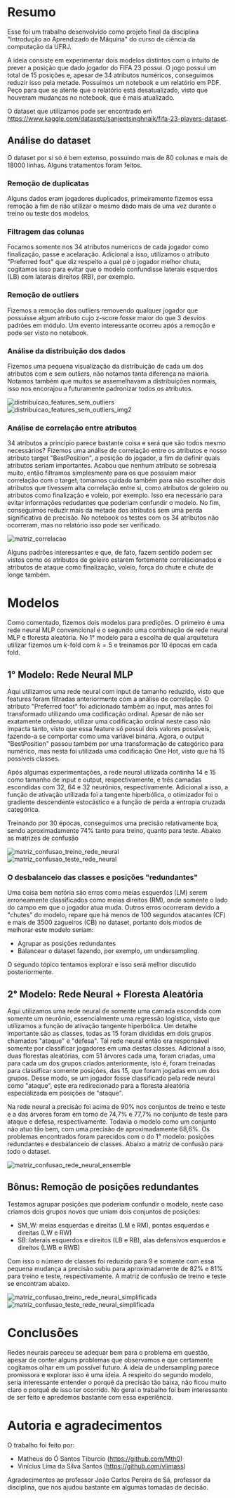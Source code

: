 # Resumo

Esse foi um trabalho desenvolvido como projeto final da disciplina "Introdução ao Aprendizado de Máquina" do curso de ciência da computação da UFRJ.

A ideia consiste em experimentar dois modelos distintos com o intuito de prever a posição que dado jogador do FIFA 23 possui. O jogo possui um total de 15 posições e, apesar de 34 atributos numéricos, conseguimos reduzir isso pela metade. Possuímos um notebook e um relatório em PDF. Peço para que se atente que o relatório está desatualizado, visto que houveram mudanças no notebook, que é mais atualizado.

O dataset que utilizamos pode ser encontrado em https://www.kaggle.com/datasets/sanjeetsinghnaik/fifa-23-players-dataset.

## Análise do dataset

O dataset por si só é bem extenso, possuindo mais de 80 colunas e mais de 18000 linhas. Alguns tratamentos foram feitos.

### Remoção de duplicatas

Alguns dados eram jogadores duplicados, primeiramente fizemos essa remoção a fim de não utilizar o mesmo dado mais de uma vez durante o treino ou teste dos modelos.

### Filtragem das colunas

Focamos somente nos 34 atributos numéricos de cada jogador como finalização, passe e acelaração. Adicional a isso, utilizamos o atributo "Preferred foot" que diz respeito a qual pé o jogador melhor chuta, cogitamos isso para evitar que o modelo confundisse laterais esquerdos (LB) com laterais direitos (RB), por exemplo.

### Remoção de outliers

Fizemos a remoção dos outliers removendo qualquer jogador que possuísse algum atributo cujo z-score fosse maior do que 3 desvios padrões em módulo. Um evento interessante ocorreu após a remoção e pode ser visto no notebook.

### Análise da distribuição dos dados

Fizemos uma pequena visualização da distribuição de cada um dos atributos com e sem outliers, não notamos tanta diferença na maioria. Notamos também que muitos se assemelhavam a distribuições normais, isso nos encorajou a futuramente padronizar todos os atributos.

![distribuicao_features_sem_outliers](https://github.com/user-attachments/assets/2b9854e7-0622-4620-b610-23bcb76d2a39)
![distribuicao_features_sem_outliers_img2](https://github.com/user-attachments/assets/88c2913b-2a06-417a-9f5a-bdceac41ac5e)


### Análise de correlação entre atributos

34 atributos a princípio parece bastante coisa e será que são todos mesmo necessários? Fizemos uma análise de correlação entre os atributos e nosso atributo target "BestPosition", a posição do jogador, a fim de definir quais atributos seriam importantes. Acabou que nenhum atributo se sobresaía muito, então filtramos simplesmente para os que possuíam maior correlação com o target, tomamos cuidado também para não escolher dois atributos que tivessem alta correlação entre si, como atributos de goleiro ou atributos como finalização e voleio, por exemplo. Isso era necessário para evitar informações redudantes que poderiam confundir o modelo. No fim, conseguimos reduzir mais da metade dos atributos sem uma perda significativa de precisão. No notebook os testes com os 34 atributos não ocorreram, mas no relatório isso pode ser verificado.

![matriz_correlacao](https://github.com/user-attachments/assets/9fdce7af-4185-41c3-a131-eb84e6d3713c)

Alguns padrões interessantes e que, de fato, fazem sentido podem ser vistos como os atributos de goleiro estarem fortemente correlacionados e atributos de ataque como finalização, voleio, força do chute e chute de longe também.

# Modelos

Como comentado, fizemos dois modelos para predições. O primeiro é uma rede neural MLP convencional e o segundo uma combinação de rede neural MLP e floresta aleatória. No 1° modelo para a escolha de qual arquitetura utilizar fizemos um $k$-fold com $k = 5$ e treinamos por 10 épocas em cada fold.

## 1° Modelo: Rede Neural MLP

Aqui utilizamos uma rede neural com input de tamanho reduzido, visto que features foram filtradas anteriormente com a análise de correlação. O atributo "Preferred foot" foi adicionado também ao input, mas antes foi transformado utilizando uma codificação ordinal. Apesar de não ser exatamente ordenado, utilizar uma codificação ordinal neste caso não impacta tanto, visto que essa feature só possui dois valores possíveis, fazendo-a se comportar como uma variável binária. Agora, o output "BestPosition" passou também por uma transformação de categórico para numérico, mas nesta foi utilizada uma codificação One Hot, visto que há 15 possíveis classes.

Após algumas experimentações, a rede neural utilizada continha 14 e 15 como tamanho de input e output, respectivamente, e três camadas escondidas com 32, 64 e 32 neurônios, respectivamente. Adicional a isso, a função de ativação utilizada foi a tangente hiperbólica, o otimizador foi o gradiente descendente estocástico e a função de perda a entropia cruzada categórica.

Treinando por 30 épocas, conseguimos uma precisão relativamente boa, sendo aproximadamente 74% tanto para treino, quanto para teste. Abaixo as matrizes de confusão

![matriz_confusao_treino_rede_neural](https://github.com/user-attachments/assets/86f9640e-199c-4d21-ba9f-c15cd16eb3d2)
![matriz_confusao_teste_rede_neural](https://github.com/user-attachments/assets/6d77cc86-78ad-4d84-a947-5962018fe295)

### O desbalanceio das classes e posições "redundantes"

Uma coisa bem notória são erros como meias esquerdos (LM) serem erroneamente classificados como meias direitos (RM), onde somente o lado do campo em que o jogador atua muda. Outros erros ocorreram devido a "chutes" do modelo, repare que há menos de 100 segundos atacantes (CF) e mais de 3500 zagueiros (CB) no dataset, portanto dois modos de melhorar este modelo seriam:

- Agrupar as posições redundantes
- Balancear o dataset fazendo, por exemplo, um undersampling.

O segundo tópico tentamos explorar e isso será melhor discutido posteriormente.

## 2° Modelo: Rede Neural + Floresta Aleatória

Aqui utilizamos uma rede neural de somente uma camada escondida com somente um neurônio, essencialmente uma regressão logística, visto que utilizamos a função de ativação tangente hiperbólica. Um detalhe importante são as classes, todas as 15 foram divididas em dois grupos chamados "ataque" e "defesa". Tal rede neural então era responsável somente por classificar jogadores em uma destas classes. Adicional a isso, duas florestas aleatórias, com 51 árvores cada uma, foram criadas, uma para cada um dos grupos criados anteriormente, isto é, foram treinadas para classificar somente posições, das 15, que foram jogadas em um dos grupos. Desse modo, se um jogador fosse classificado pela rede neural como "ataque", este era redirecionado para a floresta aleatória especializada em posições de "ataque".

Na rede neural a precisão foi acima de 90% nos conjuntos de treino e teste e a das árvores foram em torno de 74,7% e 77,7% no conjunto de teste para ataque e defesa, respectivamente. Todavia o modelo como um conjunto não atuo tão bem, com uma precisão de aproximadamente 68,6%. Os problemas encontrados foram parecidos com o do 1° modelo: posições redundantes e desbalanceio de classes. Abaixo a matriz de confusão para todo o dataset.

![matriz_confusao_rede_neural_ensemble](https://github.com/user-attachments/assets/c0ca39b4-ff1b-433a-b86a-171699ebce6f)

## Bônus: Remoção de posições redundantes

Testamos agrupar posições que poderiam confundir o modelo, neste caso criamos dois grupos novos que uniam dois conjuntos de posições:

- SM_W: meias esquerdas e direitas (LM e RM), pontas esquerdas e direitas (LW e RW)
- SB: laterais esquerdos e direitos (LB e RB), alas defensivos esquerdos e direitos (LWB e RWB)

Com isso o número de classes foi reduzido para 9 e somente com essa pequena mudança a precisão subiu para aproximadamente de 82% e 81% para treino e teste, respectivamente. A matriz de confusão de treino e teste se encontram abaixo.

![matriz_confusao_treino_rede_neural_simplificada](https://github.com/user-attachments/assets/b48065f0-e01c-44dc-9208-c46a9138c996)
![matriz_confusao_teste_rede_neural_simplificada](https://github.com/user-attachments/assets/9205d71b-a5d8-4ce6-844a-e5c0877904ec)

# Conclusões

Redes neurais pareceu se adequar bem para o problema em questão, apesar de conter alguns problemas que observamos e que certamente cogitamos olhar em um possível futuro. A ideia de undersampling parece promissora e explorar isso é uma ideia. A respeito do segundo modelo, seria interessante entender o porquê da precisão tão baixa, não ficou muito claro o porquê de isso ter ocorrido. No geral o trabalho foi bem interessante de ser feito e apredemos bastante com essa experiência.

# Autoria e agradecimentos

O trabalho foi feito por:

- Matheus do Ó Santos Tiburcio (https://github.com/Mth0)
- Vinícius Lima da Silva Santos (https://github.com/vlimass)

Agradecimentos ao professor João Carlos Pereira de Sá, professor da disciplina, que nos ajudou bastante em algumas tomadas de decisão.
